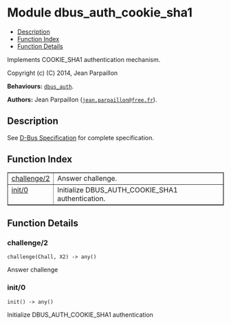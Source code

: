 

# Module dbus_auth_cookie_sha1 #
* [Description](#description)
* [Function Index](#index)
* [Function Details](#functions)

Implements COOKIE_SHA1 authentication mechanism.

Copyright (c) (C) 2014, Jean Parpaillon

__Behaviours:__ [`dbus_auth`](dbus_auth.md).

__Authors:__ Jean Parpaillon ([`jean.parpaillon@free.fr`](mailto:jean.parpaillon@free.fr)).

<a name="description"></a>

## Description ##
See [D-Bus Specification](https://dbus.freedesktop.org/doc/dbus-specification.md#auth-mechanisms-sha)
for complete specification.
<a name="index"></a>

## Function Index ##


<table width="100%" border="1" cellspacing="0" cellpadding="2" summary="function index"><tr><td valign="top"><a href="#challenge-2">challenge/2</a></td><td>Answer challenge.</td></tr><tr><td valign="top"><a href="#init-0">init/0</a></td><td>Initialize DBUS_AUTH_COOKIE_SHA1 authentication.</td></tr></table>


<a name="functions"></a>

## Function Details ##

<a name="challenge-2"></a>

### challenge/2 ###

`challenge(Chall, X2) -> any()`

Answer challenge

<a name="init-0"></a>

### init/0 ###

`init() -> any()`

Initialize DBUS_AUTH_COOKIE_SHA1 authentication

